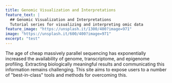 ```yaml
---
title: Genomic Visualization and Interpretations
feature_text: |
  ## Genomic Visualization and Interpretations
  Tutorial series for visualizing and interpreting omic data
feature_image: "https://unsplash.it/1300/400?image=971"
image: "https://unsplash.it/600/400?image=971"
excerpt: "test"
---
```


The age of cheap massively parallel sequencing has exponentially increased the availability of genome, transcriptome, and epigenome profiling. Extracting biologically meaningful results and communicating this information remains challenging. This site aims to expose users to a number of "best-in-class" tools and methods for overcoming this.
